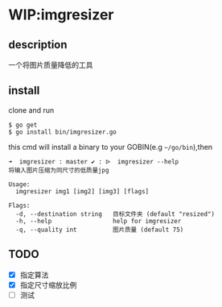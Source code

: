 # WIP:imgresizer

## description

一个将图片质量降低的工具

## install

clone and run 
```shell
$ go get
$ go install bin/imgresizer.go
```

this cmd will install a binary to your GOBIN(e.g `~/go/bin`),then

```shell
➜  imgresizer : master ✔ : ᐅ  imgresizer --help
将输入图片压缩为同尺寸的低质量jpg

Usage:
  imgresizer img1 [img2] [img3] [flags]

Flags:
  -d, --destination string   目标文件夹 (default "resized")
  -h, --help                 help for imgresizer
  -q, --quality int          图片质量 (default 75)
```

## TODO

- [X] 指定算法
- [X] 指定尺寸缩放比例
- [ ] 测试